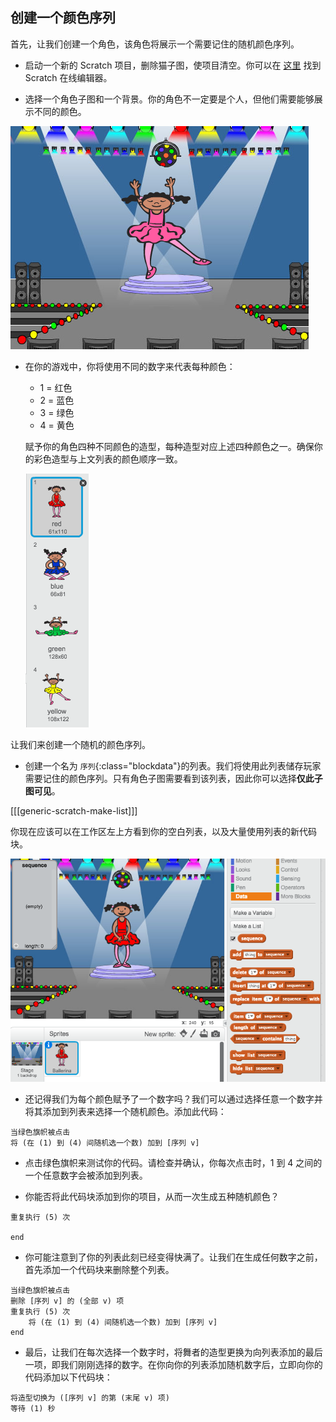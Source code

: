 ## 创建一个颜色序列

首先，让我们创建一个角色，该角色将展示一个需要记住的随机颜色序列。

+ 启动一个新的 Scratch 项目，删除猫子图，使项目清空。你可以在 [这里](http://jumpto.cc/scratch-new) 找到 Scratch 在线编辑器。

+ 选择一个角色子图和一个背景。你的角色不一定要是个人，但他们需要能够展示不同的颜色。

![screenshot](images/colour-sprite.png)

+ 在你的游戏中，你将使用不同的数字来代表每种颜色：

	+ 1 = 红色
	+ 2 = 蓝色
	+ 3 = 绿色
	+ 4 = 黄色

	赋予你的角色四种不同颜色的造型，每种造型对应上述四种颜色之一。确保你的彩色造型与上文列表的颜色顺序一致。

	![screenshot](images/colour-costume.png)

让我们来创建一个随机的颜色序列。

+ 创建一个名为 `序列`{:class="blockdata"}的列表。我们将使用此列表储存玩家需要记住的颜色序列。只有角色子图需要看到该列表，因此你可以选择**仅此子图可见**。

[[[generic-scratch-make-list]]]

你现在应该可以在工作区左上方看到你的空白列表，以及大量使用列表的新代码块。

![screenshot](images/colour-list-blocks.png)

+ 还记得我们为每个颜色赋予了一个数字吗？我们可以通过选择任意一个数字并将其添加到列表来选择一个随机颜色。添加此代码：

```blocks
当绿色旗帜被点击
将 (在 (1) 到 (4) 间随机选一个数) 加到 [序列 v]
```

+ 点击绿色旗帜来测试你的代码。请检查并确认，你每次点击时，1 到 4 之间的一个任意数字会被添加到列表。

+ 你能否将此代码块添加到你的项目，从而一次生成五种随机颜色？

```blocks
重复执行 (5) 次

end
```

+ 你可能注意到了你的列表此刻已经变得快满了。让我们在生成任何数字之前，首先添加一个代码块来删除整个列表。

```blocks
当绿色旗帜被点击
删除 [序列 v] 的 (全部 v) 项
重复执行 (5) 次
	将 (在 (1) 到 (4) 间随机选一个数) 加到 [序列 v]
end
```

+ 最后，让我们在每次选择一个数字时，将舞者的造型更换为向列表添加的最后一项，即我们刚刚选择的数字。在你向你的列表添加随机数字后，立即向你的代码添加以下代码块：

```blocks
将造型切换为 ([序列 v] 的第 (末尾 v) 项)
等待 (1) 秒
```
